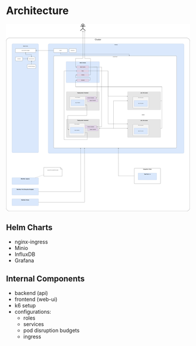 # Architecture

![kubernetes architecture](images/architecture.drawio.png)

## Helm Charts

- nginx-ingress
- Minio
- InfluxDB
- Grafana

## Internal Components

- backend (api)
- frontend (web-ui)
- k6 setup
- configurations:
  - roles
  - services
  - pod disruption budgets
  - ingress

